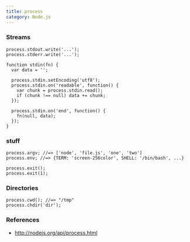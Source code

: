 ```yaml
---
title: process
category: Node.js
---
```


### Streams

    process.stdout.write('...');
    process.stderr.write('...');

    function stdin(fn) {
      var data = '';

      process.stdin.setEncoding('utf8');
      process.stdin.on('readable', function() {
        var chunk = process.stdin.read();
        if (chunk !== null) data += chunk;
      });

      process.stdin.on('end', function() {
        fn(null, data);
      });
    }

### stuff

    process.argv; //=> ['node', 'file.js', 'one', 'two']
    process.env; //=> {TERM: 'screen-256color', SHELL: '/bin/bash', ...}

    process.exit();
    process.exit(1);

### Directories

    process.cwd(); //=> "/tmp"
    process.chdir('dir');

### References

-   http://nodejs.org/api/process.html
